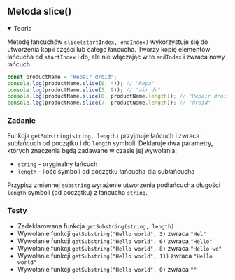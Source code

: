 ## Metoda slice() 

<details open>
  <summary>Teoria</summary> 

Metodę łańcuchów `slice(startIndex, endIndex)` wykorzystuje się do utworzenia kopii części lub całego łańcucha. Tworzy kopię elementów łańcucha od `startIndex` i do, ale nie włączając w to `endIndex` i zwraca nowy łańcuch.

```js
const productName = "Repair droid";
console.log(productName.slice(0, 4)); // "Repa"
console.log(productName.slice(3, 9)); // "air dr"
console.log(productName.slice(0, productName.length)); // "Repair droid"
console.log(productName.slice(7, productName.length)); // "droid"
```

</details>

<h3 class="task">Zadanie</h3> 

Funkcja `getSubstring(string, length)` przyjmuje łańcuch i zwraca subłańcuch od początku i do `length` symboli. Deklaruje dwa parametry, których znaczenia będą zadawane w czasie jej wywołania:

- `string` - oryginalny łańcuch
- `length` - ilość symboli od początku łańcucha dla subłańcucha

Przypisz zmiennej `substring` wyrażenie utworzenia podłańcucha długości `length` symboli (od początku) z łańcucha `string`.

<h3 class="test">Testy</h3>  

- Zadeklarowana funkcja `getSubstring(string, length)` 
- Wywołanie funkcji `getSubstring("Hello world", 3)` zwraca `"Hel"`  
- Wywołanie funkcji `getSubstring("Hello world", 6)` zwraca `"Hello"`
- Wywołanie funkcji `getSubstring("Hello world", 8)` zwraca `"Hello wo"`
- Wywołanie funkcji `getSubstring("Hello world", 11)` zwraca `"Hello world"`
- Wywołanie funkcji `getSubstring("Hello world", 0)` zwraca `""`